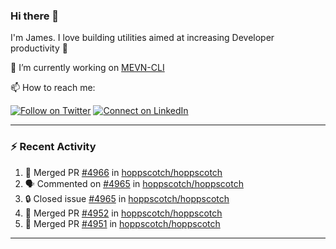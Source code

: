 ### Hi there 👋

I'm James. I love building utilities aimed at increasing Developer productivity :raised_hands: 

🔭 I’m currently working on [MEVN-CLI](https://github.com/madlabsinc/mevn-cli)

📫 How to reach me:

[![Follow on Twitter](https://img.shields.io/badge/--twitter?label=Twitter&logo=Twitter&style=social)](https://twitter.com/james_madhacks) [![Connect on LinkedIn](https://img.shields.io/badge/--linkedin?label=LinkedIn&logo=LinkedIn&style=social)](https://www.linkedin.com/in/jamesgeorge007)

---

### :zap: Recent Activity

<!--START_SECTION:activity-->
1. 🎉 Merged PR [#4966](https://github.com/hoppscotch/hoppscotch/pull/4966) in [hoppscotch/hoppscotch](https://github.com/hoppscotch/hoppscotch)
2. 🗣 Commented on [#4965](https://github.com/hoppscotch/hoppscotch/issues/4965#issuecomment-2785391998) in [hoppscotch/hoppscotch](https://github.com/hoppscotch/hoppscotch)
3. 🔒 Closed issue [#4965](https://github.com/hoppscotch/hoppscotch/issues/4965) in [hoppscotch/hoppscotch](https://github.com/hoppscotch/hoppscotch)
4. 🎉 Merged PR [#4952](https://github.com/hoppscotch/hoppscotch/pull/4952) in [hoppscotch/hoppscotch](https://github.com/hoppscotch/hoppscotch)
5. 🎉 Merged PR [#4951](https://github.com/hoppscotch/hoppscotch/pull/4951) in [hoppscotch/hoppscotch](https://github.com/hoppscotch/hoppscotch)
<!--END_SECTION:activity-->

---

<!--
**jamesgeorge007/jamesgeorge007** is a ✨ _special_ ✨ repository because its `README.md` (this file) appears on your GitHub profile.

Here are some ideas to get you started:

- 🌱 I’m currently learning ...
- 👯 I’m looking to collaborate on ...
- 🤔 I’m looking for help with ...
- 💬 Ask me about ...
- 😄 Pronouns: ...
- ⚡ Fun fact: ...
-->
